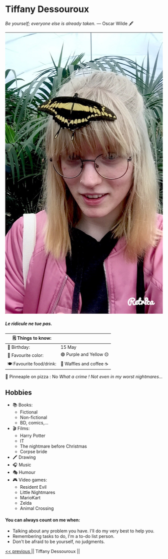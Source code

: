 # Tiffany Dessouroux

 _Be yourself; everyone else is already taken._ 
― Oscar Wilde 🖋

![photo](IMG_3720.jpeg)

##### Le ridicule ne tue pas.



🗒 Things to know:| |
--- | ---
🎂 Birthday: | 15 May
🎨 Favourite color: | 🟣 Purple and Yellow 🟡
🍽 Favourite food/drink: | 🧇 Waffles and coffee ☕️
🍍 Pinneaple on pizza : No _What a crime ! Not even in my worst nightmares..._

## Hobbies
- 📚 Books:
   * Fictional
   * Non-fictional
   * BD, comics,...
- 🎬 Films: 
   * Harry Potter 
   * IT
   * The nightmare before Christmas 
   * Corpse bride
- 🖍 Drawing
- 🎧 Music
- 🎭 Humour
- 🎮 Video games: 
   * Resident Evil 
   * Little Nightmares 
   * MarioKart 
   * Zelda 
   * Animal Crossing




#### You can always count on me when:
- Talking about any problem you have. I'll do my very best to help you.
- Remembering tasks to do, I'm a to-do list person.
- Don't be afraid to be yourself, no judgments.



<a href="https://github.com/ThomasBackers/Markdown-challenge/blob/main/README.md"><< previous </a>|| Tiffany Dessouroux ||